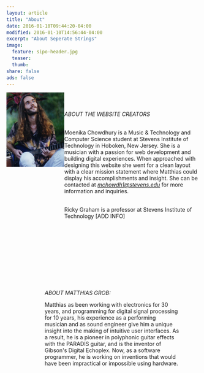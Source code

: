 ```yaml
---
layout: article
title: "About"
date: 2016-01-10T09:44:20-04:00
modified: 2016-01-10T14:56:44-04:00
excerpt: "About Seperate Strings"
image: 
  feature: sipo-header.jpg
  teaser:
  thumb:
share: false
ads: false
---
```

<div style="width: 30%; height: 500px; float: left;">
<img width="100%" src="../images/184-mg11.jpg" />
</div>


<div style="width: 70%; height: 500px; padding-left: 100px; float: left;">

<i>ABOUT MATTHIAS GROB:</i>

Matthias as been working with electronics for 30 years, and programming for digital signal processing for 10 years, his experience as a performing musician and as sound engineer give him a unique insight into the making of intuitive user interfaces. As a result, he is a pioneer in polyphonic guitar effects with the PARADIS guitar, and is the inventor of Gibson's Digital Echoplex. Now, as a software programmer, he is working on inventions that would have been impractical or impossible using hardware.

</div>
<br><br>

<i> ABOUT THE WEBSITE CREATORS </i>

<br>Moenika Chowdhury is a Music & Technology and Computer Science student at Stevens Institute of Technology in Hoboken, New Jersey. She is a musician with a passion for web development and building digital experiences. When approached with designing this website she went for a clean layout with a clear mission statement where Matthias could display his accomplishments and insight. She can be contacted at <i>mchowdh1@stevens.edu</i> for more information and inquiries. </br>

<br>Ricky Graham is a professor at Stevens Institute of Technology [ADD INFO]</br>